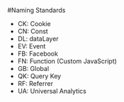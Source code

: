 #Naming Standards


- CK: Cookie
- CN: Const
- DL: dataLayer
- EV: Event
- FB: Facebook
- FN: Function (Custom JavaScript)
- GB: Global
- QK: Query Key
- RF: Referrer
- UA: Universal Analytics